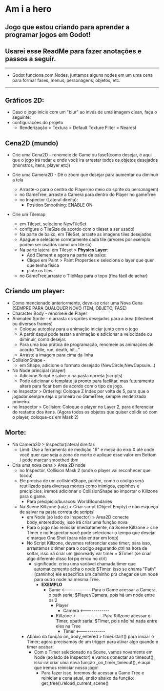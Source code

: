 # Am i a hero
## Jogo que estou criando para aprender a programar jogos em Godot!
## Usarei esse ReadMe para fazer anotações e passos a seguir.
---
- Godot funciona com Nodes, juntamos alguns nodes em um uma cena para formar fases, menus, personagens, objetos, etc.
---

## Gráficos 2D:
- Caso o jogo inicie com um "blur" ao invés de uma imagem clean, faça o seguinte:
- configurações do projeto
    - Renderização > Textura > Default Texture Filter > Nearest

## Cena2D (mundo)
* Crie uma Cena2D - renomeie de Game ou fase1(como desejar, é aqui que o jogo irá rodar e onde você ira arrastar todos os objetos desejados (monstros, itens, player etc))
* Crie uma Camera2D - Dê o zoom que desejar para aumentar ou diminuir a tela
   * Arraste-o para o centro do Player(no meio do sprite do personagem)
   * no GameTree, arraste a Camera para dentro do Player no gameTree
   * no Inspector (Lateral direita): 
      * Position Smoothing: ENABLE ON 

* Crie um Tilemap
   * em Tileset, selecione NewTileSet
   * configure o TileSize de acordo com o tileset a ser usado!
   * Na parte de baixo, em TileSet, arraste as imagens tiles desejados
   * Apague e selecione corretamente cada tile (arvores por exemplo podem ser usados como um tile só)
   * Na parte lateral em Tileset > **Physics Layer**:
      * Add Element e agora na parte de baixo:
      * Clique em Paint > Paint Properties e seleciona o layer que quer que tenha física
      * pinte os tiles
   * no GameTree,arraste o TileMap para o topo (fica fácil de achar)



 ## Criando um player:
 * Como mencionado anteriormente, deve-se criar uma Nova Cena (SEMPRE PARA QUALQUER NOVO ITEM, OBJETO, FASE)
 * Character Body - renomeie de Player
 * Animated Sprite - e arrasta os sprites desejados para a área (tilesheet ou diversos frames)
    * Coloque autoplay para a animação iniciar junto com o jogo
    * A partir daqui pode testar a animação e adicionar a velocidade ou diminuir, como desejar.
    * Para uma boa prática de programação, renomeie as animações de acordo "Idle, run, death, hit..."
    * Arraste a imagem para cima da linha
* CollisionShape -
   * em Shape, adicione o formato desejado (NewCircle,NewCapsule...)
* No Node principal (player)
   * Adicione Script e salve-o na pasta correta (scripts)
   * Pode adicionar o template já pronto para facilitar, mas futuramente altere para ficar bem de acordo com o tipo de jogo.
* no Inspector > Ordering: Coloque Z Index por volta de 5, para que o jogador sempre seja o primeiro no GameTree, sempre renderizado primeiro.
* no Inspector > Collision: Coloque o player no Layer 2, para diferenciar do restante dos itens. (Agora todos os objetos que quiser colidir só com o player, coloque-os em Mask 2)

## Morte:
* Na Camera2D > Inspector(lateral direita):
   * Limit: Use a ferramenta de medição "R" e meça do eixo X até onde você quer que seja a zona de morte e aplique esse valor em Bottom / pode marcar smoothed tbm
* Cria uma nova cena > Area 2D node
   * no Inspector, Collision Mask 2 (onde o player vai reconhecer que tocou)
   * Ele precisa de um collisionShape, porém, como o código será reutilizado para diversas mortes como inimigos, espinhos e precipícios;  iremos adicionar o CollisionShape ao importar o Killzone para o game.
      * Para precipício/buracos: WorldBoundaries
   * Na Scene Killzone (raiz) > Criar script (Object Empty) e não esqueça de salvar na pasta correta de scripts!
      * em Node (ao lado do Inspector) > Area2D conecte body_enteredbody, isso irá criar uma função nova
      * Para o jogo não reiniciar imediatamente, na Scene Killzone > crie Timer e no Inspector você pode selecionar o tempo que desejar e marque One Shot (para não entrar em loop)
      * No Script Killzone, devemos referenciar esse timer; para isso, arrastamos o timer para o codigo segurando ctrl na hora de soltar, isso irá criar um @onready var timer = $Timer (se criar algo diferente disso foi pq errou no ctrl)
         * significado: criou uma variável chamada timer que automaticamente acha o node $Timer. isso se chama "Path" (caminho) ele especifica um caminho pra chegar de um node para outro node na mesma Tree.
            * **EXEMPLO** 
               * Game <------------ Para o Game acessar a Camera, o path seria: $Player/Camera, pois há um node entre os 2
                  * Player
                     * Camera <------------
                  * Killzone <------------ Para Killzone acessar o Timer, opath seria: $Timer, pois não há nada entre eles na Tree
                     * Timer <------------
      * Abaixo da função on_body_entered > timer.start() para iniciar o Timer; agora precisamos de um trigger para ativar algo quando o timer acabar:
         * Com o Timer selecionado na Scene, vamos novamente em Node (ao lado de Inspector) e vamos conectar ao timeout(), isso irá criar uma nova função _on_timer_timeout(), é aqui que iremos reiniciar nosso jogo!
            * Para fazer isso, teremos de acessar a Game Tree e reiniciar a cena atual, então abaixo da função: get_tree().reload_current_scene() 

            



